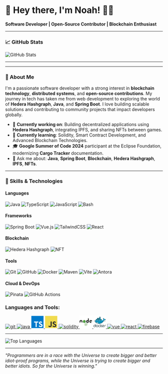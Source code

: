 # 👋 Hey there, I'm Noah! 🙋‍♂️

**Software Developer | Open-Source Contributor | Blockchain Enthusiast**

---

### 📈 GitHub Stats

![GitHub Stats](https://github-readme-stats.vercel.app/api?username=Ndacyayisenga-droid&show_icons=true&theme=radical)

---

---

### 🌟 About Me

I'm a passionate software developer with a strong interest in **blockchain technology**, **distributed systems**, and **open-source contributions**. My journey in tech has taken me from web development to exploring the world of **Hedera Hashgraph**, **Java**, and **Spring Boot**. I love building scalable solutions and contributing to community projects that impact developers globally.

- 🔭 **Currently working on**: Building decentralized applications using **Hedera Hashgraph**, integrating IPFS, and sharing NFTs between games.
- 🌱 **Currently learning**: Solidity, Smart Contract Development, and Advanced Blockchain Technologies.
- 🎓 **Google Summer of Code 2024** participant at the Eclipse Foundation, modernizing **Cargo Tracker** documentation.
- 💬 Ask me about: **Java**, **Spring Boot**, **Blockchain**, **Hedera Hashgraph**, **IPFS**, **NFTs**.

---

### 🚀 Skills & Technologies

#### **Languages**
![Java](https://img.shields.io/badge/Java-007396?style=for-the-badge&logo=java&logoColor=white)
![TypeScript](https://img.shields.io/badge/TypeScript-007ACC?style=for-the-badge&logo=typescript&logoColor=white)
![JavaScript](https://img.shields.io/badge/JavaScript-F7DF1E?style=for-the-badge&logo=javascript&logoColor=black)
![Bash](https://img.shields.io/badge/Bash-4EAA25?style=for-the-badge&logo=gnubash&logoColor=white)

#### **Frameworks**
![Spring Boot](https://img.shields.io/badge/Spring_Boot-6DB33F?style=for-the-badge&logo=spring-boot&logoColor=white)
![Vue.js](https://img.shields.io/badge/Vue.js-4FC08D?style=for-the-badge&logo=vue-dot-js&logoColor=white)
![TailwindCSS](https://img.shields.io/badge/Tailwind_CSS-38B2AC?style=for-the-badge&logo=tailwind-css&logoColor=white)
![React](https://img.shields.io/badge/React-61DAFB?style=for-the-badge&logo=react&logoColor=black)

#### **Blockchain**
![Hedera Hashgraph](https://img.shields.io/badge/Hedera_Hashgraph-000000?style=for-the-badge&logo=hashgraph&logoColor=white)
![NFT](https://img.shields.io/badge/NFT-008080?style=for-the-badge&logo=nft&logoColor=white)

#### **Tools**
![Git](https://img.shields.io/badge/Git-F05032?style=for-the-badge&logo=git&logoColor=white)
![GitHub](https://img.shields.io/badge/GitHub-181717?style=for-the-badge&logo=github&logoColor=white)
![Docker](https://img.shields.io/badge/Docker-2496ED?style=for-the-badge&logo=docker&logoColor=white)
![Maven](https://img.shields.io/badge/Apache_Maven-C71A36?style=for-the-badge&logo=apache-maven&logoColor=white)
![Vite](https://img.shields.io/badge/Vite-646CFF?style=for-the-badge&logo=vite&logoColor=white)
![Antora](https://img.shields.io/badge/Antora-282828?style=for-the-badge&logoColor=white)

#### **Cloud & DevOps**
![Pinata](https://img.shields.io/badge/Pinata-000000?style=for-the-badge&logo=pinata&logoColor=white)
![GitHub Actions](https://img.shields.io/badge/GitHub_Actions-2088FF?style=for-the-badge&logo=github-actions&logoColor=white)

<h3 align="left">Languages and Tools:</h3>

<p align="left">
<a href="https://git-scm.com/" target="_blank"> <img src="https://www.vectorlogo.zone/logos/git-scm/git-scm-icon.svg" alt="git" width="40" height="40"/> </a> 
<a href="https://www.java.com" target="_blank"> <img src="https://img.shields.io/badge/Java-007396?style=for-the-badge&logo=java&logoColor=white" alt="java" width="40" height="40"/> </a> 
<a href="https://www.typescriptlang.org/" target="_blank"> <img src="https://raw.githubusercontent.com/devicons/devicon/master/icons/typescript/typescript-original.svg" alt="typescript" width="40" height="40"/> </a> 
<a href="https://developer.mozilla.org/en-US/docs/Web/JavaScript" target="_blank"> <img src="https://raw.githubusercontent.com/devicons/devicon/master/icons/javascript/javascript-original.svg" alt="javascript" width="40" height="40"/> </a> 
<a href="https://soliditylang.org/" target="_blank"> <img src="https://img.shields.io/badge/Solidity-363636?style=for-the-badge&logo=solidity&logoColor=white" alt="solidity" width="40" height="40"/> </a> 
<a href="https://nodejs.org" target="_blank"> <img src="https://raw.githubusercontent.com/devicons/devicon/master/icons/nodejs/nodejs-original-wordmark.svg" alt="nodejs" width="40" height="40"/> </a>
<a href="https://www.docker.com/" target="_blank"> <img src="https://raw.githubusercontent.com/devicons/devicon/master/icons/docker/docker-original-wordmark.svg" alt="docker" width="40" height="40"/> </a> 
<a href="https://vuejs.org/" target="_blank"> <img src="https://img.shields.io/badge/Vue.js-4FC08D?style=for-the-badge&logo=vue-dot-js&logoColor=white" alt="vue" width="40" height="40"/> </a> 
<a href="https://reactjs.org/" target="_blank"> <img src="https://img.shields.io/badge/React-61DAFB?style=for-the-badge&logo=react&logoColor=black" alt="react" width="40" height="40"/> </a> 
<a href="https://www.vectorlogo.zone/logos/firebase/firebase-icon.svg" target="_blank"> <img src="https://www.vectorlogo.zone/logos/firebase/firebase-icon.svg" alt="firebase" width="40" height="40"/> </a>
</p>

---

![Top Languages](https://github-readme-stats.vercel.app/api/top-langs/?username=Ndacyayisenga-droid&layout=compact&theme=radical)

---

_"Programmers are in a race with the Universe to create bigger and better idiot-proof programs, while the Universe is trying to create bigger and better idiots. So far the Universe is winning."_
